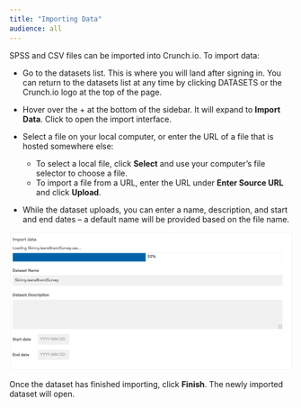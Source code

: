 ```yaml
---
title: "Importing Data"
audience: all
---
```


SPSS and CSV files can be imported into Crunch.io. To import data:

* Go to the datasets list. This is where you will land after signing in. You can return to the datasets list at any time by clicking DATASETS or the Crunch.io logo at the top of the page.   

* Hover over the + at the bottom of the sidebar. It will expand to **Import Data**. Click to open the import interface.  

* Select a file on your local computer, or enter the URL of a file that is hosted somewhere else:
    * To select a local file, click **Select** and use your computer’s file selector to choose a file.
    * To import a file from a URL, enter the URL under **Enter Source URL** and click **Upload**.
* While the dataset uploads, you can enter a name, description, and start and end dates – a default name will be provided based on the file name.

![](images/ImportInterface.png)

Once the dataset has finished importing, click **Finish**. The newly imported dataset will open.


